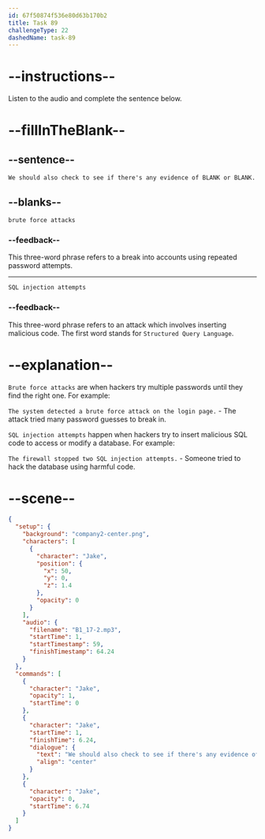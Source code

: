 ```yaml
---
id: 67f50874f536e80d63b170b2
title: Task 89
challengeType: 22
dashedName: task-89
---
```


<!-- (audio) Jake: We should also check to see if there's any evidence of brute force attacks or SQL injection attempts. -->

# --instructions--

Listen to the audio and complete the sentence below.

# --fillInTheBlank--

## --sentence--

`We should also check to see if there's any evidence of BLANK or BLANK.`

## --blanks--

`brute force attacks`

### --feedback--

This three-word phrase refers to a break into accounts using repeated password attempts.

---

`SQL injection attempts`

### --feedback--

This three-word phrase refers to an attack which involves inserting malicious code. The first word stands for `Structured Query Language`.

# --explanation--

`Brute force attacks` are when hackers try multiple passwords until they find the right one. For example:

`The system detected a brute force attack on the login page.` - The attack tried many password guesses to break in.

`SQL injection attempts` happen when hackers try to insert malicious SQL code to access or modify a database. For example:

`The firewall stopped two SQL injection attempts.` - Someone tried to hack the database using harmful code.

# --scene--

```json
{
  "setup": {
    "background": "company2-center.png",
    "characters": [
      {
        "character": "Jake",
        "position": {
          "x": 50,
          "y": 0,
          "z": 1.4
        },
        "opacity": 0
      }
    ],
    "audio": {
      "filename": "B1_17-2.mp3",
      "startTime": 1,
      "startTimestamp": 59,
      "finishTimestamp": 64.24
    }
  },
  "commands": [
    {
      "character": "Jake",
      "opacity": 1,
      "startTime": 0
    },
    {
      "character": "Jake",
      "startTime": 1,
      "finishTime": 6.24,
      "dialogue": {
        "text": "We should also check to see if there's any evidence of brute force attacks or SQL injection attempts.",
        "align": "center"
      }
    },
    {
      "character": "Jake",
      "opacity": 0,
      "startTime": 6.74
    }
  ]
}
```
